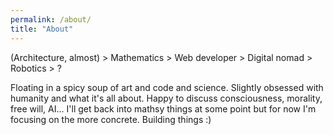 ```yaml
---
permalink: /about/
title: "About"
---
```


(Architecture, almost) > Mathematics > Web developer > Digital nomad > Robotics > ?

Floating in a spicy soup of art and code and science. Slightly obsessed with humanity and what it's all about. Happy to discuss consciousness, morality, free will, AI... I'll get back into mathsy things at some point but for now I'm focusing on the more concrete. Building things :)
